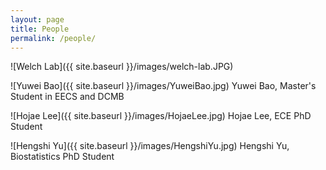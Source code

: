 ```yaml
---
layout: page
title: People
permalink: /people/
---
```


![Welch Lab]({{ site.baseurl }}/images/welch-lab.JPG)

![Yuwei Bao]({{ site.baseurl }}/images/YuweiBao.jpg) Yuwei Bao, Master's Student in EECS and DCMB

![Hojae Lee]({{ site.baseurl }}/images/HojaeLee.jpg) Hojae Lee, ECE PhD Student

![Hengshi Yu]({{ site.baseurl }}/images/HengshiYu.jpg) Hengshi Yu, Biostatistics PhD Student
